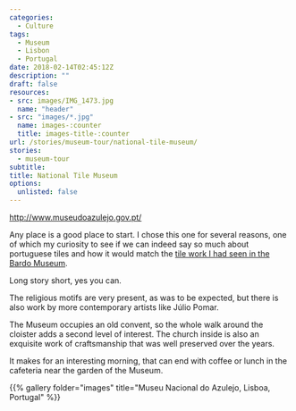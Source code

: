 ```yaml
---
categories: 
  - Culture
tags:
  - Museum
  - Lisbon
  - Portugal
date: 2018-02-14T02:45:12Z
description: ""
draft: false
resources: 
- src: images/IMG_1473.jpg
  name: "header"
- src: "images/*.jpg"
  name: images-:counter
  title: images-title-:counter
url: /stories/museum-tour/national-tile-museum/
stories: 
  - museum-tour
subtitle: 
title: National Tile Museum
options:
  unlisted: false
---
```


http://www.museudoazulejo.gov.pt/

Any place is a good place to start. I chose this one for several reasons, one of which my curiosity to see if we can indeed say so much about portuguese tiles and how it would match the [tile work I had seen in the Bardo Museum](https://en.wikipedia.org/wiki/Bardo_National_Museum_(Tunis)).

Long story short, yes you can.

The religious motifs are very present, as was to be expected, but there is also work by more contemporary artists like Júlio Pomar. 

The Museum occupies an old convent, so the whole walk around the cloister adds a second level of interest. The church inside is also an exquisite work of craftsmanship that was well preserved over the years.

It makes for an interesting morning, that can end with coffee or lunch in the cafeteria near the garden of the Museum. 

{{% gallery folder="images" title="Museu Nacional do Azulejo, Lisboa, Portugal" %}}


